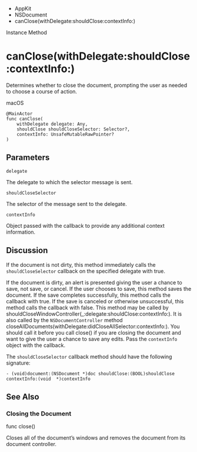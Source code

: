 

- AppKit
- NSDocument
-  canClose(withDelegate:shouldClose:contextInfo:) 

Instance Method

# canClose(withDelegate:shouldClose:contextInfo:)

Determines whether to close the document, prompting the user as needed to choose a course of action.

macOS

``` source
@MainActor
func canClose(
    withDelegate delegate: Any,
    shouldClose shouldCloseSelector: Selector?,
    contextInfo: UnsafeMutableRawPointer?
)
```

## Parameters 

`delegate`  

The delegate to which the selector message is sent.

`shouldCloseSelector`  

The selector of the message sent to the delegate.

`contextInfo`  

Object passed with the callback to provide any additional context information.

## Discussion

If the document is not dirty, this method immediately calls the `shouldCloseSelector` callback on the specified delegate with true.

If the document is dirty, an alert is presented giving the user a chance to save, not save, or cancel. If the user chooses to save, this method saves the document. If the save completes successfully, this method calls the callback with true. If the save is canceled or otherwise unsuccessful, this method calls the callback with false. This method may be called by shouldCloseWindowController(_:delegate:shouldClose:contextInfo:). It is also called by the `NSDocumentController` method closeAllDocuments(withDelegate:didCloseAllSelector:contextInfo:). You should call it before you call close() if you are closing the document and want to give the user a chance to save any edits. Pass the `contextInfo` object with the callback.

The `shouldCloseSelector` callback method should have the following signature:

```
- (void)document:(NSDocument *)doc shouldClose:(BOOL)shouldClose  contextInfo:(void  *)contextInfo
```

## See Also

### Closing the Document

func close()

Closes all of the document’s windows and removes the document from its document controller.


